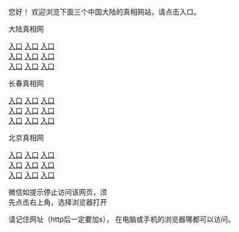  
 您好！ 欢迎浏览下面三个中国大陆的真相网站，请点击入口。 <br/>



  大陆真相网<br/>
  
 <a href="https://s3.us-east-2.amazonaws.com/ogateh/show.htm?r873656&from=dlzx" rel="nofollow">入口</a>
      <a href="https://s3.eu-west-2.amazonaws.com/ogatel/show.htm?r873656&from=dlzx" rel="nofollow">入口</a>
      <a href="https://s3-ap-southeast-2.amazonaws.com/ogatey/show.htm?r873656&from=dlzx" rel="nofollow">入口</a><br>
      <a href="https://s3.ap-northeast-2.amazonaws.com/ogates/show.htm?r873656&from=dlzx" rel="nofollow">入口</a>
      <a href="https://s3.eu-central-1.amazonaws.com/ogatef/show.htm?r873656&from=dlzx" rel="nofollow">入口</a>
      <a href="https://s3.ap-south-1.amazonaws.com/ogatem/show.htm?r873656&from=dlzx" rel="nofollow">入口</a><br>
      <a href="https://s3-us-west-1.amazonaws.com/ogaten/show.htm?r873656&from=dlzx" rel="nofollow">入口</a>
      <a href="https://s3.ca-central-1.amazonaws.com/ogatec/show.htm?r873656&from=dlzx" rel="nofollow">入口</a>
      <a href="https://s3-ap-northeast-1.amazonaws.com/ogatet/show.htm?r873656&from=dlzx" rel="nofollow">入口</a><br>
      
      
 长春真相网<br/>

 <a href="https://s3.us-east-2.amazonaws.com/ogateh/show.htm?r873651&from=dlzx" rel="nofollow">入口</a>
      <a href="https://s3.eu-west-2.amazonaws.com/ogatel/show.htm?r873651&from=dlzx" rel="nofollow">入口</a>
      <a href="https://s3-ap-southeast-2.amazonaws.com/ogatey/show.htm?r873651&from=dlzx" rel="nofollow">入口</a><br>
      <a href="https://s3.ap-northeast-2.amazonaws.com/ogates/show.htm?r873651&from=dlzx" rel="nofollow">入口</a>
      <a href="https://s3.eu-central-1.amazonaws.com/ogatef/show.htm?r873651&from=dlzx" rel="nofollow">入口</a>
      <a href="https://s3.ap-south-1.amazonaws.com/ogatem/show.htm?r873651&from=dlzx" rel="nofollow">入口</a><br>
      <a href="https://s3-us-west-1.amazonaws.com/ogaten/show.htm?r873651&from=dlzx" rel="nofollow">入口</a>
      <a href="https://s3.ca-central-1.amazonaws.com/ogatec/show.htm?r873651&from=dlzx" rel="nofollow">入口</a>
      <a href="https://s3-ap-northeast-1.amazonaws.com/ogatet/show.htm?r873651&from=dlzx" rel="nofollow">入口</a><br>
      
      
  北京真相网<br/>
 
 <a href="https://s3.us-east-2.amazonaws.com/ogateh/show.htm?r873649&from=dlzx" rel="nofollow">入口</a>
      <a href="https://s3.eu-west-2.amazonaws.com/ogatel/show.htm?r873649&from=dlzx" rel="nofollow">入口</a>
      <a href="https://s3-ap-southeast-2.amazonaws.com/ogatey/show.htm?r873649&from=dlzx" rel="nofollow">入口</a><br>
      <a href="https://s3.ap-northeast-2.amazonaws.com/ogates/show.htm?r873649&from=dlzx" rel="nofollow">入口</a>
      <a href="https://s3.eu-central-1.amazonaws.com/ogatef/show.htm?r873649&from=dlzx" rel="nofollow">入口</a>
      <a href="https://s3.ap-south-1.amazonaws.com/ogatem/show.htm?r873649&from=dlzx" rel="nofollow">入口</a><br>
      <a href="https://s3-us-west-1.amazonaws.com/ogaten/show.htm?r873649&from=dlzx" rel="nofollow">入口</a>
      <a href="https://s3.ca-central-1.amazonaws.com/ogatec/show.htm?r873649&from=dlzx" rel="nofollow">入口</a>
      <a href="https://s3-ap-northeast-1.amazonaws.com/ogatet/show.htm?r873649&from=dlzx" rel="nofollow">入口</a><br>
  

 微信如提示停止访问该网页，须<br>
 先点击右上角，选择浏览器打开<br>
 
 请记住网址（http后一定要加s）， 在电脑或手机的浏览器哪都可以访问。
 
 
